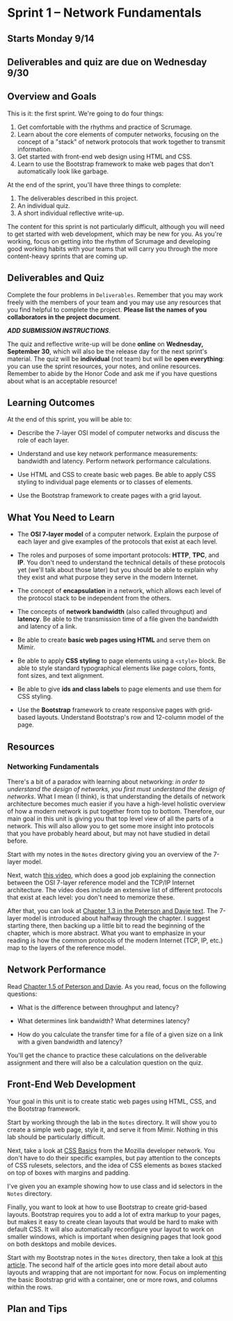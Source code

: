 # Sprint 1 &ndash; Network Fundamentals

## Starts Monday 9/14
## Deliverables and quiz are due on Wednesday 9/30

## Overview and Goals

This is it: the first sprint. We're going to do four things:

1. Get comfortable with the rhythms and practice of Scrumage.
2. Learn about the core elements of computer networks, focusing on the concept of a "stack" of network protocols that work together to transmit information.
3. Get started with front-end web design using HTML and CSS.
4. Learn to use the Bootstrap framework to make web pages that don't automatically look like garbage.

At the end of the sprint, you'll have three things to complete:

1. The deliverables described in this project.
2. An individual quiz.
3. A short individual reflective write-up.

The content for this sprint is not particularly difficult, although you will need to get started with web development, which may be new for you. As you're working,
focus on getting into the rhythm of Scrumage and developing good working habits with your teams that will carry you through the more content-heavy sprints that are coming up.

## Deliverables and Quiz

Complete the four problems in `Deliverables`. Remember that you may work freely with the members of your team and you may use any resources that you find helpful to
complete the project. **Please list the names of you collaborators in the project document**.

***ADD SUBMISSION INSTRUCTIONS***.

The quiz and reflective write-up will be done **online** on **Wednesday, September 30**, which will also be the release day for the next sprint's material. The quiz will be 
**individual** (not team) but will be **open everything**: you can use the sprint resources, your notes, and online resources. Remember to abide by the Honor Code 
and ask me if you have questions about what is an acceptable resource!

## Learning Outcomes

At the end of this sprint, you will be able to:

- Describe the 7-layer OSI model of computer networks and discuss the role of each layer.

- Understand and use key network performance measurements: bandwidth and latency. Perform network performance calculations.

- Use HTML and CSS to create basic web pages. Be able to apply CSS styling to individual page elements or to classes of elements.

- Use the Bootstrap framework to create pages with a grid layout.

## What You Need to Learn

- The **OSI 7-layer model** of a computer network. Explain the purpose of each layer and give examples of the protocols that exist at each level.

- The roles and purposes of some important protocols: **HTTP**, **TPC**, and **IP**. You don't need to understand the technical details of these protocols yet (we'll talk about those later)
but you should be able to explain why they exist and what purpose they serve in the modern Internet.

- The concept of **encapsulation** in a network, which allows each level of the protocol stack to be independent from the others.

- The concepts of **network bandwidth** (also called throughput) and **latency**. Be able to the transmission time of a file given the bandwidth and latency of a link.

- Be able to create **basic web pages using HTML** and serve them on Mimir.

- Be able to apply **CSS styling** to page elements using a `<style>` block. Be able to style standard typographical elements like page colors, fonts, font sizes, and text alignment.

- Be able to give **ids and class labels** to page elements and use them for CSS styling.

- Use the **Bootstrap** framework to create responsive pages with grid-based layouts. Understand Bootstrap's row and 12-column model of the page.

## Resources

### Networking Fundamentals

There's a bit of a paradox with learning about networking: *in order to understand the design of networks, you first must understand the design of networks*. What I mean (I think), is that understanding the details of network architecture becomes much easier if you have a high-level holistic overview of how a modern network is put together from top to bottom. Therefore, our main goal in this unit is giving you that top level view of all the parts of a network. This will also allow you to get some more insight into protocols that you have probably heard about, but may not have studied in detail before.

Start with my notes in the `Notes` directory giving you an overview of the 7-layer model.

Next, watch [this video](https://www.youtube.com/watch?v=kCuyS7ihr_E), which does a good job explaining the connection between the OSI 7-layer reference model and the TCP/IP
Internet architecture. The video does include an extensive list of different protocols that exist at each level: you don't need to memorize these.

After that, you can look at [Chapter 1.3 in the Peterson and Davie text](https://book.systemsapproach.org/foundation/architecture.html). The 7-layer model is introduced about halfway through the chapter. I suggest starting there, then backing up a little bit to read the beginning of the chapter, which is more abstract. What you want to emphasize in your reading is how the common protocols of the modern Internet (TCP, IP, etc.) map to the layers of the reference model.

## Network Performance

Read [Chapter 1.5 of Peterson and Davie](https://book.systemsapproach.org/foundation/performance.html). As you read, focus on the following questions:

- What is the difference between throughput and latency?

- What determines link bandwidth? What determines latency?

- How do you calculate the transfer time for a file of a given size on a link with a given bandwidth and latency?

You'll get the chance to practice these calculations on the deliverable assignment and there will also be a calculation question on the quiz.

## Front-End Web Development

Your goal in this unit is to create static web pages using HTML, CSS, and the Bootstrap framework.

Start by working through the lab in the `Notes` directory. It will show you to create a simple web page, style it, and serve it from Mimir. Nothing in this lab should be particularly difficult.

Next, take a look at [CSS Basics](https://developer.mozilla.org/en-US/docs/Learn/Getting_started_with_the_web/CSS_basics) from the Mozilla developer network. You don't have to do their specific examples, but pay attention to the concepts of CSS rulesets, selectors, and the idea of CSS elements as boxes stacked on top of boxes with margins and padding.

I've given you an example showing how to use class and id selectors in the `Notes` directory.

Finally, you want to look at how to use Bootstrap to create grid-based layouts. Bootstrap requires you to add a lot of extra markup to your pages, but makes it easy to create clean layouts that would be hard to make with default CSS. It will also automatically reconfigure your layout to work on smaller windows, which is important when designing pages that look good on both desktops and mobile devices.

Start with my Bootstrap notes in the `Notes` directory, then take a look at [this article](https://uxplanet.org/how-the-bootstrap-4-grid-works-a1b04703a3b7). The second half of the article goes into more detail about auto layouts and wrapping that are not important for now. Focus on implementing the basic Bootstrap grid with a
container, one or more rows, and columns within the rows.

## Plan and Tips
